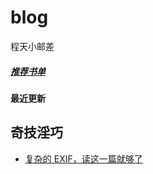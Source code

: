 # blog
程天小邮差 

##### [推荐书单](https://github.com/chengyumeng/blog/blob/master/BOOK.md)

#### 最近更新

## 奇技淫巧
- [复杂的 EXIF，读这一篇就够了](https://github.com/chengyumeng/blog/issues/2)



